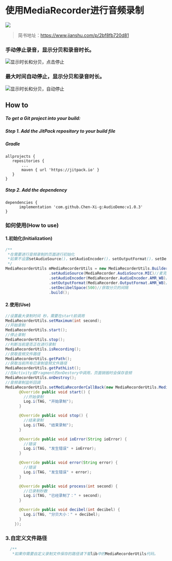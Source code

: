 # 使用**MediaRecorder**进行音频录制
[![](https://jitpack.io/v/Chen-Xi-g/AudioDemo.svg)](https://jitpack.io/#Chen-Xi-g/AudioDemo)

>简书地址：https://www.jianshu.com/p/2bf8fb720d81

### 手动停止录音，显示分贝和录音时长。
![显示时长和分贝，点击停止](https://github.com/Chen-Xi-g/AudioDemo/blob/master/audio1.gif)

### 最大时间自动停止，显示分贝和录音时长。
![显示时长和分贝，自动停止](https://github.com/Chen-Xi-g/AudioDemo/blob/master/audio2.gif)

 How to
--

##### To get a Git project into your build:
 
##### **Step 1. Add the JitPack repository to your build file**
 
##### Gradle

 ```
allprojects {
	repositories {
		...
		maven { url 'https://jitpack.io' }
	}
}
```

##### **Step 2. Add the dependency**

 ```
dependencies {
       implementation 'com.github.Chen-Xi-g:AudioDemo:v1.0.3'
}
```

 ### 如何使用(How to use)
 
 #### 1.初始化(Initialization)
 
```java
/**
 *在需要进行音频录制的页面进行初始化
 *如果不设置setAudioSource()，setAudioEncoder()，setOutputFormat()，setDecibelSpace()会使用默认值进行输出
 */
MediaRecorderUtils mMediaRecorderUtils = new MediaRecorderUtils.Builder(this)
                   .setAudioSource(MediaRecorder.AudioSource.MIC)//麦克
                   .setAudioEncoder(MediaRecorder.AudioEncoder.AMR_WB)//AMR
                   .setOutputFormat(MediaRecorder.OutputFormat.AMR_WB)//AMR
                   .setDecibelSpace(500)//获取分贝的间隔
                   .build();


```
 
 #### 2.使用(Use)
 
```java
//设置最大录制时间 秒，需要在start前调用
MediaRecorderUtils.setMaximum(int second);
//开始录制
MediaRecorderUtils.start();
//停止录制
MediaRecorderUtils.stop();
//判断当前是否正在进行录制
MediaRecorderUtils.isRecording();
//获取音频文件路径
MediaRecorderUtils.getPath();
//获取当前所有已录制音频文件路径
MediaRecorderUtils.getPathList();
//在Activity或Fragment的onDestory中调用，页面销毁时会保存音频
MediaRecorderUtils.onDestroy();
//音频录制监听回调
MediaRecorderUtils.setMediaRecorderCallBack(new MediaRecorderUtils.MediaRecorderCallBack() {
      @Override public void start() {
        //开始录制
        Log.i(TAG, "开始录制");
      }

      @Override public void stop() {
        //结束录制
        Log.i(TAG, "结束录制");
      }

      @Override public void ioError(String ioError) {
        //错误
        Log.i(TAG, "发生错误" + ioError);
      }

      @Override public void error(String error) {
        //错误
        Log.i(TAG, "发生错误" + error);
      }

      @Override public void process(int second) {
        //已录制秒数
        Log.i(TAG, "已经录制了：" + second);
      }

      @Override public void decibel(int decibel) {
        Log.i(TAG, "分贝大小：" + decibel);
      }
    });

```

 ### 3.自定义文件路径
```java
  /**
   *如果你需要自定义录制文件保存的路径请下载lib中的MediaRecorderUtils代码。
